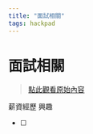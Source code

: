 ```yaml
---
title: "面試相關"
tags: hackpad
---
```


# 面試相關

> [點此觀看原始內容](https://g0v.hackpad.tw/ed7HGb0BtnY)


薪資經歷
興趣

- [ ]

